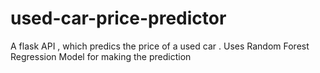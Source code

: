 # used-car-price-predictor

A flask API , which predics the price of a used car . Uses Random Forest Regression Model for making the prediction
